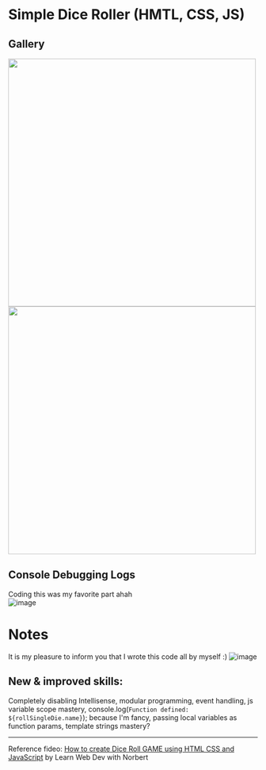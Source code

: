 # Simple Dice Roller (HMTL, CSS, JS)
## Gallery
<img src="https://github.com/user-attachments/assets/8b70a12a-c407-4013-9885-d2767bfbd30e" width="500"/>
<img src="https://github.com/user-attachments/assets/26c32c27-bd40-4192-9bd7-d664c441d507" width="500"/>

## Console Debugging Logs
Coding this was my favorite part ahah <br/>
![image](https://github.com/user-attachments/assets/8d38fb61-152a-4216-bc76-0ad04db27c74)

# Notes
It is my pleasure to inform you that I wrote this code all by myself :)
![image](https://github.com/user-attachments/assets/bff10a3c-4a09-4a67-bfe1-766125bea6b5) <br/>

## New & improved skills:
Completely disabling Intellisense, modular programming, event handling, js variable scope mastery, console.log(`Function defined: ${rollSingleDie.name}`); because I'm fancy, passing local variables as function params, template strings mastery?

---
Reference fideo: [How to create Dice Roll GAME using HTML CSS and JavaScript](https://youtu.be/Wi-2jF2VC_4) by Learn Web Dev with Norbert
